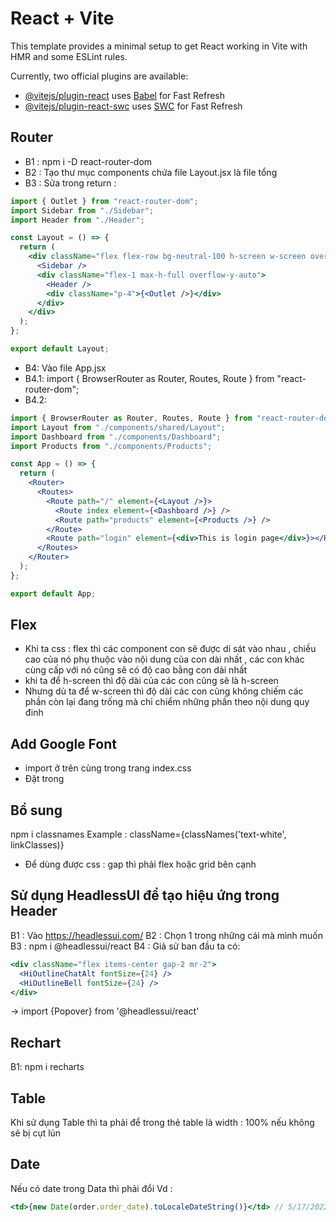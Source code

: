 # React + Vite

This template provides a minimal setup to get React working in Vite with HMR and some ESLint rules.

Currently, two official plugins are available:

- [@vitejs/plugin-react](https://github.com/vitejs/vite-plugin-react/blob/main/packages/plugin-react/README.md) uses [Babel](https://babeljs.io/) for Fast Refresh
- [@vitejs/plugin-react-swc](https://github.com/vitejs/vite-plugin-react-swc) uses [SWC](https://swc.rs/) for Fast Refresh

## Router

- B1 : npm i -D react-router-dom
- B2 : Tạo thư mục components chứa file Layout.jsx là file tổng
- B3 : Sửa trong return :

```jsx
import { Outlet } from "react-router-dom";
import Sidebar from "./Sidebar";
import Header from "./Header";

const Layout = () => {
  return (
    <div className="flex flex-row bg-neutral-100 h-screen w-screen overflow-hidden">
      <Sidebar />
      <div className="flex-1 max-h-full overflow-y-auto">
        <Header />
        <div className="p-4">{<Outlet />}</div>
      </div>
    </div>
  );
};

export default Layout;
```

- B4: Vào file App.jsx
- B4.1: import { BrowserRouter as Router, Routes, Route } from "react-router-dom";
- B4.2:

```jsx
import { BrowserRouter as Router, Routes, Route } from "react-router-dom";
import Layout from "./components/shared/Layout";
import Dashboard from "./components/Dashboard";
import Products from "./components/Products";

const App = () => {
  return (
    <Router>
      <Routes>
        <Route path="/" element={<Layout />}>
          <Route index element={<Dashboard />} />
          <Route path="products" element={<Products />} />
        </Route>
        <Route path="login" element={<div>This is login page</div>}></Route>
      </Routes>
    </Router>
  );
};

export default App;
```

## Flex

- Khi ta css : flex thì các component con sẽ được dí sát vào nhau , chiều cao của nó phụ thuộc vào nội dung của con dài nhất , các con khác cùng cấp với nó cũng sẽ có độ cao bằng con dài nhất
- khi ta để h-screen thì độ dài của các con cũng sẽ là h-screen
- Nhưng dù ta để w-screen thì độ dài các con cũng không chiếm các phần còn lại đang trống mà chỉ chiểm những phần theo nội dung quy đinh

## Add Google Font

- import ở trên cùng trong trang index.css
- Đặt trong

## Bổ sung

npm i classnames
Example : className={classNames('text-white', linkClasses)}

- Để dùng được css : gap thì phải flex hoặc grid bên cạnh

## Sử dụng HeadlessUI để tạo hiệu ứng trong Header

B1 : Vào https://headlessui.com/
B2 : Chọn 1 trong những cái mà mình muốn
B3 : npm i @headlessui/react
B4 : Giả sử ban đầu ta có:

```jsx
<div className="flex items-center gap-2 mr-2">
  <HiOutlineChatAlt fontSize={24} />
  <HiOutlineBell fontSize={24} />
</div>
```

-> import {Popover} from '@headlessui/react'

## Rechart

B1: npm i recharts

## Table

Khi sử dụng Table thì ta phải để trong thẻ table là width : 100% nếu không sẽ bị cụt lủn

## Date

Nếu có date trong Data thì phải đổi
Vd :

```jsx
<td>{new Date(order.order_date).toLocaleDateString()}</td> // 5/17/2022
```
